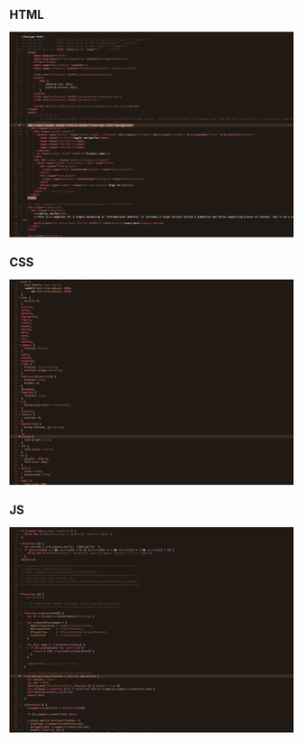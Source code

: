 ## HTML
![HTML!](https://github.com/DanielPintilei/cake/blob/master/screenshots/html.png)

## CSS
![CSS!](https://github.com/DanielPintilei/cake/blob/master/screenshots/css.png)

## JS
![JavaScript!](https://github.com/DanielPintilei/cake/blob/master/screenshots/js.png)